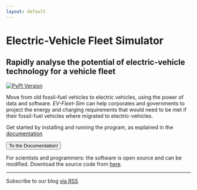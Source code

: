 ```yaml
---
layout: default
---
```


# Electric-Vehicle Fleet Simulator
## Rapidly analyse the potential of electric-vehicle technology for a vehicle fleet

[![PyPI Version](https://img.shields.io/pypi/v/ev-fleet-sim)](https://pypi.org/project/ev-fleet-sim/)

Move from old fossil-fuel vehicles to electric vehicles, using the power of data and software. *EV-Fleet-Sim* can help corporates and governments to project the energy and charging requirements that would need to be met if their fossil-fuel vehicles where migrated to electric-vehicles.

Get started by installing and running the program, as explained in the [documentation]({{site.baseurl}}/docs.html)

<a href="{{site.baseurl}}/docs.html">
<button>To the Documentation!</button>
</a>

For scientists and programmers: the software is open source and can be modified. Download the source code from [here](https://gitlab.com/eputs/ev-fleet-sim).

---

Subscribe to our blog [via RSS]({{site.baseurl}}/feed.xml)
